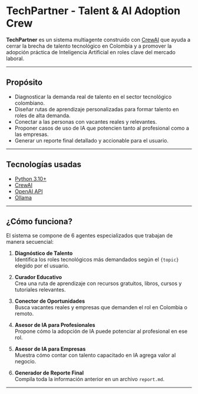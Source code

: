 # TechPartner - Talent & AI Adoption Crew

**TechPartner** es un sistema multiagente construido con [CrewAI](https://github.com/joaomdmoura/crewAI) que ayuda a cerrar la brecha de talento tecnológico en Colombia y a promover la adopción práctica de Inteligencia Artificial en roles clave del mercado laboral.

---

## Propósito

- Diagnosticar la demanda real de talento en el sector tecnológico colombiano.
- Diseñar rutas de aprendizaje personalizadas para formar talento en roles de alta demanda.
- Conectar a las personas con vacantes reales y relevantes.
- Proponer casos de uso de IA que potencien tanto al profesional como a las empresas.
- Generar un reporte final detallado y accionable para el usuario.

---

## Tecnologías usadas

- [Python 3.10+](https://www.python.org/)
- [CrewAI](https://github.com/joaomdmoura/crewAI)
- [OpenAI API](https://platform.openai.com/)
- [Ollama](https://ollama.com./)



---

## ¿Cómo funciona?

El sistema se compone de 6 agentes especializados que trabajan de manera secuencial:

1. **Diagnóstico de Talento**  
   Identifica los roles tecnológicos más demandados según el `{topic}` elegido por el usuario.

2. **Curador Educativo**  
   Crea una ruta de aprendizaje con recursos gratuitos, libros, cursos y tutoriales relevantes.

3. **Conector de Oportunidades**  
   Busca vacantes reales y empresas que demanden el rol en Colombia o remoto.

4. **Asesor de IA para Profesionales**  
   Propone cómo la adopción de IA puede potenciar al profesional en ese rol.

5. **Asesor de IA para Empresas**  
   Muestra cómo contar con talento capacitado en IA agrega valor al negocio.

6. **Generador de Reporte Final**  
   Compila toda la información anterior en un archivo `report.md`.

---
